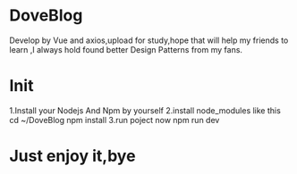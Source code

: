 # DoveBlog
Develop by Vue and axios,upload for study,hope that will help my friends to learn ,I always hold found better Design Patterns from my fans.
# Init
1.Install your Nodejs And Npm by yourself
2.install node_modules like this
  cd ~/DoveBlog
  npm install
3.run poject now
  npm run dev
# Just enjoy it,bye
